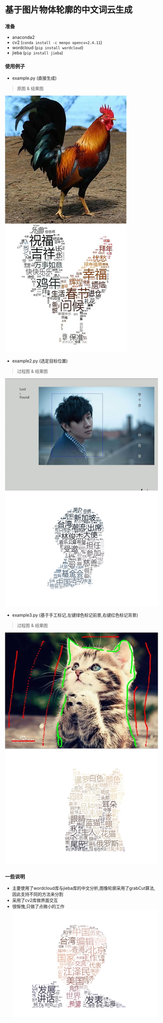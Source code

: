 # 基于图片物体轮廓的中文词云生成
### 准备
- anaconda2
- cv2 (`conda install -c menpo opencv=2.4.11`)
- wordcloud (`pip install wordcloud`)
- jieba (`pip install jieba`)

### 使用例子
- example.py (直接生成)
> 原图 & 结果图

![](image/0.jpg)  ![](result/result.jpg)

- example2.py (选定目标位置)
> 过程图 & 结果图

![](result/process2.jpg) ![](result/result2.jpg)

- example3.py (基于手工标记,左键绿色标记前景,右键红色标记背景)
> 过程图 & 结果图

![](result/process3.jpg) ![](result/result3.jpg)

### 一些说明
- 主要使用了wordcloud库与jieba库的中文分析,图像轮廓采用了grabCut算法,因此支持不同的方法来分割
- 采用了cv2库做界面交互
- 很惭愧,只做了点微小的工作
![](result/result1.jpg)
